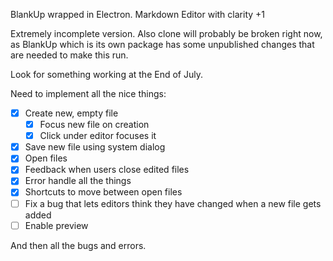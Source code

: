 BlankUp wrapped in Electron. Markdown Editor with clarity +1

Extremely incomplete version.
Also clone will probably be broken right now, as BlankUp which is its own package has some unpublished changes that are needed to make this run.

Look for something working at the End of July.

Need to implement all the nice things:

- [x] Create new, empty file
	- [x] Focus new file on creation
	- [x] Click under editor focuses it
- [x] Save new file using system dialog
- [x] Open files
- [x] Feedback when users close edited files
- [x] Error handle all the things
- [x] Shortcuts to move between open files
- [ ] Fix a bug that lets editors think they have changed when a new file gets added
- [ ] Enable preview

And then all the bugs and errors.
